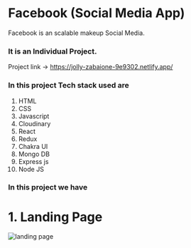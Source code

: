 # Facebook (Social Media App)
Facebook is an scalable makeup Social Media.


### It is an Individual Project.

Project link -> https://jolly-zabaione-9e9302.netlify.app/

### In this project Tech stack used are

1. HTML
2. CSS
3. Javascript
4. Cloudinary
5. React
6. Redux
8. Chakra UI
9. Mongo DB
10. Express js
11. Node JS

### In this project we have

# 1. Landing Page

![landing page](http://res.cloudinary.com/dd9cmhunr/image/upload/v1681583605/Screenshot_535_cubpjr.png)

